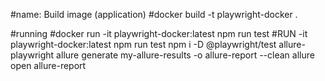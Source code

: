 #name: Build image (application)
#docker build -t playwright-docker .

#running
#docker run -it playwright-docker:latest npm run test
#RUN -it playwright-docker:latest npm run test
npm i -D @playwright/test allure-playwright
allure generate my-allure-results -o allure-report --clean
allure open allure-report
